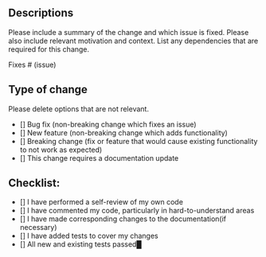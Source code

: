 ## Descriptions
Please include a summary of the change and which issue is fixed. Please also include relevant motivation and context. List any dependencies that are required for this change.

Fixes # (issue)

## Type of change
Please delete options that are not relevant.

- [] Bug fix (non-breaking change which fixes an issue)
- [] New feature (non-breaking change which adds functionality)
- [] Breaking change (fix or feature that would cause existing functionality to not work as expected)
- [] This change requires a documentation update

## Checklist:
- [] I have performed a self-review of my own code
- [] I have commented my code, particularly in hard-to-understand areas
- [] I have made corresponding changes to the documentation(if necessary)
- [] I have added tests to cover my changes
- [] All new and existing tests passed█
